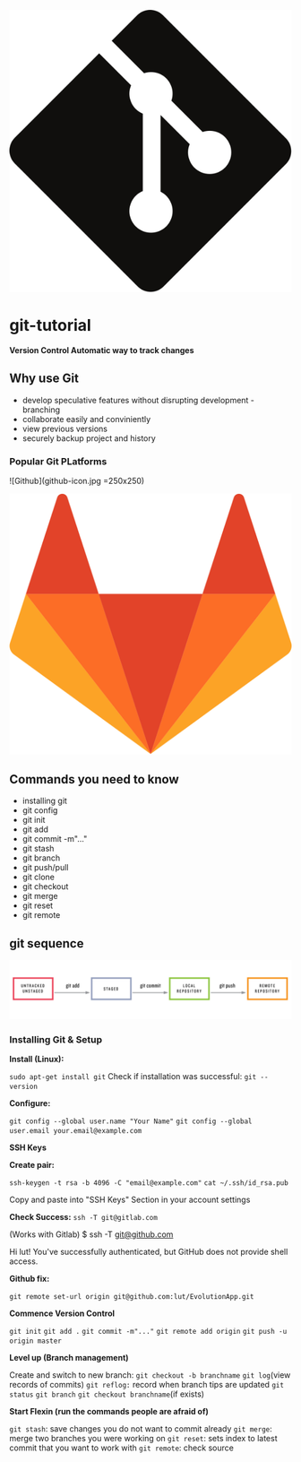 ![Git](Git-icon-black.svg.png)

# git-tutorial

__Version Control Automatic way to track changes__

## Why use Git

* develop speculative features without disrupting development - branching
* collaborate easily and conviniently
* view previous versions
* securely backup project and history

### Popular Git PLatforms

![Github](github-icon.jpg =250x250)

![Gitlab](GitLab_Logo.svg.png)

## Commands you need to know

* installing git
* git config
* git init
* git add 
* git commit -m"..."
* git stash
* git branch
* git push/pull
* git clone
* git checkout
* git merge
* git reset
* git remote

## git sequence

![Git Sequence](git_status_sequence.png)

### Installing Git & Setup

__Install (Linux):__

`sudo apt-get install git`
Check if installation was successful: 
`git --version`

__Configure:__ 

`git config --global user.name "Your Name"`
`git config --global user.email your.email@example.com`


__SSH Keys__

__Create pair:__

`ssh-keygen -t rsa -b 4096 -C "email@example.com"`
`cat ~/.ssh/id_rsa.pub`

Copy and paste into "SSH Keys" Section in your account settings

__Check Success:__ 
`ssh -T git@gitlab.com` 

(Works with Gitlab)
$ ssh -T git@github.com

Hi lut! You've successfully authenticated, but GitHub does not provide shell access.

__Github fix:__

`git remote set-url origin git@github.com:lut/EvolutionApp.git`


__Commence Version Control__


`git init`
`git add .`
`git commit -m"..."`
`git remote add origin`
`git push -u origin master`

__Level up (Branch management)__

Create and switch to new branch: 
`git checkout -b branchname`
`git log`(view records of commits)
`git reflog:` record when branch tips are updated
`git status`
`git branch`
`git checkout branchname`(if exists)

__Start Flexin (run the commands people are afraid of)__

`git stash`: save changes you do not want to commit already
`git merge`: merge two branches you were working on 
`git reset`: sets index to latest commit that you want to work with
`git remote`: check source



